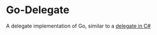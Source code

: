 # Go-Delegate
A delegate implementation of Go, similar to a [delegate in C#](https://learn.microsoft.com/en-us/dotnet/csharp/programming-guide/delegates/)




